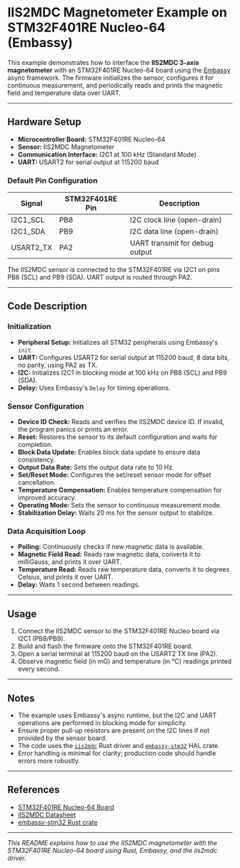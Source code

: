 # IIS2MDC Magnetometer Example on STM32F401RE Nucleo-64 (Embassy)

This example demonstrates how to interface the **IIS2MDC 3-axis magnetometer** with an STM32F401RE Nucleo-64 board using the [Embassy](https://embassy.dev/) async framework. The firmware initializes the sensor, configures it for continuous measurement, and periodically reads and prints the magnetic field and temperature data over UART.

---

## Hardware Setup

- **Microcontroller Board:** STM32F401RE Nucleo-64
- **Sensor:** IIS2MDC Magnetometer
- **Communication Interface:** I2C1 at 100 kHz (Standard Mode)
- **UART:** USART2 for serial output at 115200 baud

### Default Pin Configuration

| Signal       | STM32F401RE Pin | Description                    |
|--------------|-----------------|-------------------------------|
| I2C1_SCL     | PB8             | I2C clock line (open-drain)   |
| I2C1_SDA     | PB9             | I2C data line (open-drain)    |
| USART2_TX    | PA2             | UART transmit for debug output|

The IIS2MDC sensor is connected to the STM32F401RE via I2C1 on pins PB8 (SCL) and PB9 (SDA). UART output is routed through PA2.

---

## Code Description

### Initialization

- **Peripheral Setup:** Initializes all STM32 peripherals using Embassy's `init`.
- **UART:** Configures USART2 for serial output at 115200 baud, 8 data bits, no parity, using PA2 as TX.
- **I2C:** Initializes I2C1 in blocking mode at 100 kHz on PB8 (SCL) and PB9 (SDA).
- **Delay:** Uses Embassy's `Delay` for timing operations.

### Sensor Configuration

- **Device ID Check:** Reads and verifies the IIS2MDC device ID. If invalid, the program panics or prints an error.
- **Reset:** Restores the sensor to its default configuration and waits for completion.
- **Block Data Update:** Enables block data update to ensure data consistency.
- **Output Data Rate:** Sets the output data rate to 10 Hz.
- **Set/Reset Mode:** Configures the set/reset sensor mode for offset cancellation.
- **Temperature Compensation:** Enables temperature compensation for improved accuracy.
- **Operating Mode:** Sets the sensor to continuous measurement mode.
- **Stabilization Delay:** Waits 20 ms for the sensor output to stabilize.

### Data Acquisition Loop

- **Polling:** Continuously checks if new magnetic data is available.
- **Magnetic Field Read:** Reads raw magnetic data, converts it to milliGauss, and prints it over UART.
- **Temperature Read:** Reads raw temperature data, converts it to degrees Celsius, and prints it over UART.
- **Delay:** Waits 1 second between readings.

---

## Usage

1. Connect the IIS2MDC sensor to the STM32F401RE Nucleo board via I2C1 (PB8/PB9).
2. Build and flash the firmware onto the STM32F401RE board.
3. Open a serial terminal at 115200 baud on the USART2 TX line (PA2).
4. Observe magnetic field (in mG) and temperature (in °C) readings printed every second.

---

## Notes

- The example uses Embassy's async runtime, but the I2C and UART operations are performed in blocking mode for simplicity.
- Ensure proper pull-up resistors are present on the I2C lines if not provided by the sensor board.
- The code uses the [`iis2mdc`](https://crates.io/crates/iis2mdc) Rust driver and [`embassy-stm32`](https://github.com/embassy-rs/embassy) HAL crate.
- Error handling is minimal for clarity; production code should handle errors more robustly.

---

## References

- [STM32F401RE Nucleo-64 Board](https://www.st.com/en/evaluation-tools/nucleo-f401re.html)
- [IIS2MDC Datasheet](https://www.st.com/resource/en/datasheet/iis2mdc.pdf)
- [embassy-stm32 Rust crate](https://github.com/embassy-rs/embassy)

---

*This README explains how to use the IIS2MDC magnetometer with the STM32F401RE Nucleo-64 board using Rust, Embassy, and the iis2mdc driver.*